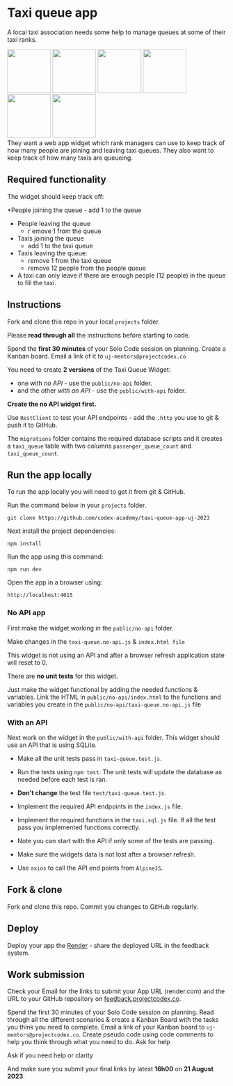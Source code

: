 # Taxi queue app

A local taxi association needs some help to manage queues at some of their taxi ranks.

<span style="float: left">
	<img src="queue.png" alt="" width="100" style="display:inline-block" >
	<img src="queue.png" alt="" width="100" style="display:inline-block" >
	<img src="queue.png" alt="" width="100" style="display:inline-block" >
	<img src="minivan.png" alt="" width="100" style="display:inline-block">
	<img src="arrow.png" alt="" width="100" style="display:inline-block">
	<img src="minivan.png" alt="" width="100" style="display:inline-block">
</span>

They want a web app widget which rank managers can use to keep track of how many people are joining and leaving taxi queues. They also want to keep track of how many taxis are queueing.

## Required functionality

The widget should keep track off:

*People joining the queue 
	- add 1 to the queue
* People leaving the queue 
	- r emove 1 from the queue
* Taxis joining the queue 
	- add 1 to the taxi queue
* Taxis leaving the queue:
	- remove 1 from the taxi queue
	- remove 12 people from the people queue
* A taxi can only leave if there are enough people (12 people) in the queue to fill the taxi.

## Instructions

Fork and clone this repo in your local `projects` folder.

Please **read through all** the instructions before starting to code.

Spend the **first 30 minutes** of your Solo Code session on planning. Create a Kanban board. Email a link of it to `uj-mentors@projectcodex.co`

You need to create **2 versions** of the Taxi Queue Widget:

* one with *no API* - use the `public/no-api` folder.
* and the other *with an API* - use the `public/with-api` folder.

**Create the no API widget first.**

Use `RestClient` to test your API endpoints - add the `.http` you use to git & push it to GitHub.

The `migrations` folder contains the required database scripts and it creates a `taxi_queue` table with two columns `passenger_queue_count` and `taxi_queue_count`.

## Run the app locally

To run the app locally you will need to get it from git & GitHub.

Run the command below in your `projects` folder.

```
git clone https://github.com/codex-academy/taxi-queue-app-uj-2023
```

Next install the project dependencies:

```
npm install
```

Run the app using this command:

```
npm run dev
```

Open the app in a browser using: 

```
http://localhost:4015
```

### No API app

First make the widget working in the `public/no-api` folder.

Make changes in the `taxi-queue.no-api.js` & `index.html file`

This widget is not using an API and after a browser refresh application state will reset to 0.

There are **no unit tests** for this widget.

Just make the widget functional by adding the needed functions & variables.
Link the HTML in `public/no-api/index.html` to the functions and variables you create in the `public/no-api/taxi-queue.no-api.js` file

### With an API

Next work on the widget in the `public/with-api` folder. This widget should use an API that is using SQLite.

* Make all the unit tests pass in `taxi-queue.test.js`. 
* Run the tests using `npm test`. The unit tests will update the database as needed before each test is ran.
* **Don't change** the test file `test/taxi-queue.test.js`.

* Implement the required API endpoints in the `index.js` file.
* Implement the required functions in the `taxi.sql.js` file. If all the test pass you implemented functions correctly.
* Note you can start with the API if only some of the tests are passing.
* Make sure the widgets data is not lost after a browser refresh.
* Use `axios` to call the API end points from `AlpineJS`.

## Fork & clone

Fork and clone this repo.
Commit you changes to GitHub regularly.

## Deploy

Deploy your app the [Render](render.com) - share the deployed URL in the feedback system.

## Work submission

Check your Email for the links to submit your App URL (render.com) and the URL to your GitHub repository on [feedback.projectcodex.co](feedback.projectcodex.co).

Spend the first 30 minutes of your Solo Code session on planning. Read through all the different scenarios & create a Kanban Board with the tasks you think you need to complete. Email a link of your Kanban board to `uj-mentors@projectcodex.co`. Create pseudo code using code comments to help you think through what you need to do.
Ask for help

Ask if you need help or clarity
	
And make sure you submit your final links by latest **16h00** on **21 August 2023**.
